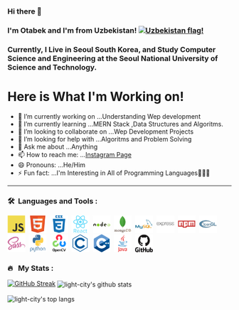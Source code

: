 ### Hi there 👋 
### I'm Otabek and I'm from Uzbekistan! [<img title="Uzbekistan flag!" src="https://flagpedia.net/data/flags/w580/uz.png" width="40px">](wepsite)
### Currently, I Live in Seoul South Korea, and Study Computer Science and Engineering at the Seoul National University of Science and Technology.

<h1>Here is What I'm Working on!</h1>

- 🔭 I’m currently working on ...Understanding Wep development
- 🌱 I’m currently learning ...MERN Stack ,Data Structures and Algoritms.
- 👯 I’m looking to collaborate on ...Wep Development Projects
- 🤔 I’m looking for help with ...Algoritms and Problem Solving
- 💬 Ask me about ...Anything
- 📫 How to reach me: ...[Instagram Page](https://www.instagram.com/bek_coding_addict/) 
- 😄 Pronouns: ...He/Him
- ⚡ Fun fact: ...I'm Interesting in All of Programming Languages🤭😂😎

---

### 🛠 &nbsp;Languages and Tools :

<p>
<img src="https://github.com/devicons/devicon/blob/master/icons/javascript/javascript-original.svg" title="JavaScript" alt="JavaScript" width="40" height="40"/>&nbsp;
<img src="https://github.com/devicons/devicon/blob/master/icons/html5/html5-original.svg" title="HTML5" alt="HTML" width="40" height="40"/>&nbsp;
<img src="https://github.com/devicons/devicon/blob/master/icons/css3/css3-plain-wordmark.svg"  title="CSS3" alt="CSS" width="40" height="40"/>&nbsp;
<img src="https://github.com/devicons/devicon/blob/master/icons/react/react-original-wordmark.svg" title="React" alt="React" width="40" height="40"/>&nbsp;
<img src="https://github.com/devicons/devicon/blob/master/icons/nodejs/nodejs-original-wordmark.svg" title="NodeJS" alt="NodeJS" width="40" height="40"/>&nbsp;
<img src="https://raw.githubusercontent.com/devicons/devicon/1119b9f84c0290e0f0b38982099a2bd027a48bf1/icons/mongodb/mongodb-original-wordmark.svg" title="MongoDB" alt="MongoDB" width="40" height="40"/>&nbsp;
<img src="https://github.com/devicons/devicon/blob/master/icons/mysql/mysql-original-wordmark.svg" title="MySQL"  alt="MySQL" width="40" height="40"/>&nbsp;
<img src="https://raw.githubusercontent.com/devicons/devicon/1119b9f84c0290e0f0b38982099a2bd027a48bf1/icons/express/express-original-wordmark.svg" title="ExpressJS" alt="ExpressJS" width="40" height="40"/>&nbsp;
<img src="https://raw.githubusercontent.com/devicons/devicon/1119b9f84c0290e0f0b38982099a2bd027a48bf1/icons/npm/npm-original-wordmark.svg" title="npm" alt="npm" width="40" height="40"/>&nbsp;
<img src="https://raw.githubusercontent.com/devicons/devicon/1119b9f84c0290e0f0b38982099a2bd027a48bf1/icons/opengl/opengl-original.svg" title="OpenGL" alt="OpenGL" width="40" height="40"/>&nbsp;
<img src="https://raw.githubusercontent.com/devicons/devicon/1119b9f84c0290e0f0b38982099a2bd027a48bf1/icons/sass/sass-original.svg" title="Sass" alt="Sass" width="40" height="40"/>&nbsp;
<img src="https://raw.githubusercontent.com/devicons/devicon/1119b9f84c0290e0f0b38982099a2bd027a48bf1/icons/python/python-original-wordmark.svg" title="Python" alt="Python" width="40" height="40"/>&nbsp;
<img src="https://raw.githubusercontent.com/devicons/devicon/1119b9f84c0290e0f0b38982099a2bd027a48bf1/icons/opencv/opencv-original-wordmark.svg" title="OpenCV" alt="OpenCV" width="40" height="40"/>&nbsp;
<img src="https://raw.githubusercontent.com/devicons/devicon/1119b9f84c0290e0f0b38982099a2bd027a48bf1/icons/c/c-line.svg" title="C" alt="C" width="40" height="40"/>&nbsp;
<img src="https://raw.githubusercontent.com/devicons/devicon/1119b9f84c0290e0f0b38982099a2bd027a48bf1/icons/cplusplus/cplusplus-original.svg"  title="C++" alt="C++" width="40" height="40"/>&nbsp;
<img src="https://github.com/devicons/devicon/blob/master/icons/java/java-original-wordmark.svg" title="Java" alt="Java" width="40" height="40"/>&nbsp; 
<img src="https://raw.githubusercontent.com/devicons/devicon/1119b9f84c0290e0f0b38982099a2bd027a48bf1/icons/github/github-original-wordmark.svg" title="Github" alt="Github" width="40" height="40"/>&nbsp;


### 🔥 &nbsp; My Stats :
  [![GitHub Streak](http://github-readme-streak-stats.herokuapp.com?user=BekCodingAddict&theme=dark&background=071A2C)](https://git.io/streak-stats) 
  <img align="center" src="https://github-readme-stats.vercel.app/api?username=BekCodingAddict&bg_color=071A2C&icon_color=4194FD&show_icons=true&count_private=true&theme=tokyonight&line_height=27&text_color=FFFFFF" alt="light-city's github stats"/> 
    
  <img align="center" src="https://github-readme-stats.vercel.app/api/top-langs/?username=BekCodingAddict&bg_color=071A2C&text_color=FFFFFF" alt="light-city's top langs"/>

